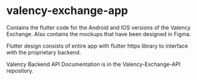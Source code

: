 # valency-exchange-app
Contains the flutter code for the Android and IOS versions of the Valency Exchange. Also contains the mockups that have been designed in Figma.

Flutter design consists of entire app with flutter https library to interface with the proprietary backend.

Valency Backend API Documentation is in the Valency-Exchange-API repository.
